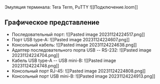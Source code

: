 Эмуляция терминала: Tera Term, PuTTY
![[Подключение.loom]]

## Графическое представление
- Последовательный порт:
  ![[Pasted image 20231124224517.png]]
- Порт USB type-A:
  ![[Pasted image 20231124224607.png]]
- Консольный кабель:
  ![[Pasted image 20231124224638.png]]
- Адаптер последовательного порта USB -- RS-232:
  ![[Pasted image 20231124224704.png]]
- Кабель USB type-A -- USB mini-B:
  ![[Pasted image 20231124224748.png]]
- Консольный порт RJ-45:
  ![[Pasted image 20231124224808.png]]
- Консольный порт USB mini-B:
  ![[Pasted image 20231124224913.png]]